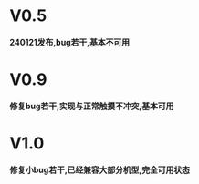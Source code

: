 # V0.5
**240121发布,bug若干,基本不可用**
# V0.9
**修复bug若干,实现与正常触摸不冲突,基本可用**
# V1.0
**修复小bug若干,已经兼容大部分机型,完全可用状态**